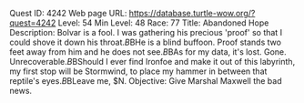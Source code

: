 Quest ID: 4242
Web page URL: https://database.turtle-wow.org/?quest=4242
Level: 54
Min Level: 48
Race: 77
Title: Abandoned Hope
Description: Bolvar is a fool. I was gathering his precious 'proof' so that I could shove it down his throat.$B$BHe is a blind buffoon. Proof stands two feet away from him and he does not see.$B$BAs for my data, it's lost. Gone. Unrecoverable.$B$BShould I ever find Ironfoe and make it out of this labyrinth, my first stop will be Stormwind, to place my hammer in between that reptile's eyes.$B$BLeave me, $N.
Objective: Give Marshal Maxwell the bad news.
